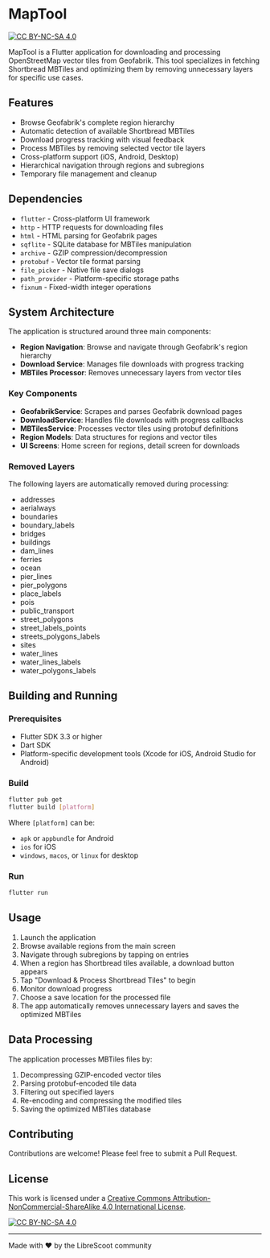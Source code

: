 # MapTool
[![CC BY-NC-SA 4.0][cc-by-nc-sa-shield]][cc-by-nc-sa]

MapTool is a Flutter application for downloading and processing OpenStreetMap vector tiles from Geofabrik. This tool specializes in fetching Shortbread MBTiles and optimizing them by removing unnecessary layers for specific use cases.

## Features

- Browse Geofabrik's complete region hierarchy
- Automatic detection of available Shortbread MBTiles
- Download progress tracking with visual feedback
- Process MBTiles by removing selected vector tile layers
- Cross-platform support (iOS, Android, Desktop)
- Hierarchical navigation through regions and subregions
- Temporary file management and cleanup

## Dependencies

- `flutter` - Cross-platform UI framework
- `http` - HTTP requests for downloading files
- `html` - HTML parsing for Geofabrik pages
- `sqflite` - SQLite database for MBTiles manipulation
- `archive` - GZIP compression/decompression
- `protobuf` - Vector tile format parsing
- `file_picker` - Native file save dialogs
- `path_provider` - Platform-specific storage paths
- `fixnum` - Fixed-width integer operations

## System Architecture

The application is structured around three main components:

- **Region Navigation**: Browse and navigate through Geofabrik's region hierarchy
- **Download Service**: Manages file downloads with progress tracking
- **MBTiles Processor**: Removes unnecessary layers from vector tiles

### Key Components

- **GeofabrikService**: Scrapes and parses Geofabrik download pages
- **DownloadService**: Handles file downloads with progress callbacks
- **MBTilesService**: Processes vector tiles using protobuf definitions
- **Region Models**: Data structures for regions and vector tiles
- **UI Screens**: Home screen for regions, detail screen for downloads

### Removed Layers

The following layers are automatically removed during processing:
- addresses
- aerialways
- boundaries
- boundary_labels
- bridges
- buildings
- dam_lines
- ferries
- ocean
- pier_lines
- pier_polygons
- place_labels
- pois
- public_transport
- street_polygons
- street_labels_points
- streets_polygons_labels
- sites
- water_lines
- water_lines_labels
- water_polygons_labels

## Building and Running

### Prerequisites

- Flutter SDK 3.3 or higher
- Dart SDK
- Platform-specific development tools (Xcode for iOS, Android Studio for Android)

### Build

```bash
flutter pub get
flutter build [platform]
```

Where `[platform]` can be:
- `apk` or `appbundle` for Android
- `ios` for iOS
- `windows`, `macos`, or `linux` for desktop

### Run

```bash
flutter run
```

## Usage

1. Launch the application
2. Browse available regions from the main screen
3. Navigate through subregions by tapping on entries
4. When a region has Shortbread tiles available, a download button appears
5. Tap "Download & Process Shortbread Tiles" to begin
6. Monitor download progress
7. Choose a save location for the processed file
8. The app automatically removes unnecessary layers and saves the optimized MBTiles

## Data Processing

The application processes MBTiles files by:
1. Decompressing GZIP-encoded vector tiles
2. Parsing protobuf-encoded tile data
3. Filtering out specified layers
4. Re-encoding and compressing the modified tiles
5. Saving the optimized MBTiles database

## Contributing

Contributions are welcome! Please feel free to submit a Pull Request.

## License

This work is licensed under a
[Creative Commons Attribution-NonCommercial-ShareAlike 4.0 International License][cc-by-nc-sa].

[![CC BY-NC-SA 4.0][cc-by-nc-sa-image]][cc-by-nc-sa]

[cc-by-nc-sa]: http://creativecommons.org/licenses/by-nc-sa/4.0/
[cc-by-nc-sa-image]: https://licensebuttons.net/l/by-nc-sa/4.0/88x31.png
[cc-by-nc-sa-shield]: https://img.shields.io/badge/License-CC%20BY--NC--SA%204.0-lightgrey.svg

---
Made with ❤️ by the LibreScoot community
